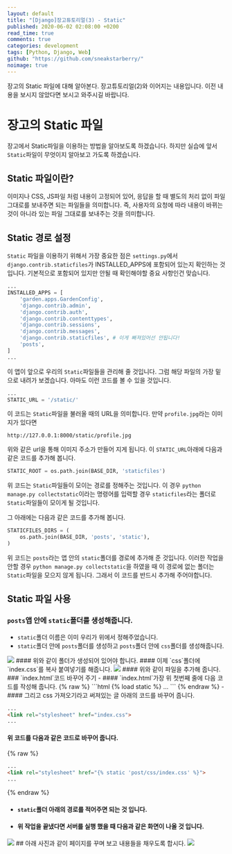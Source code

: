 ```yaml
---
layout: default
title: "[Django]장고튜토리얼(3) - Static"
published: 2020-06-02 02:08:00 +0200
read_time: true
comments: true
categories: development
tags: [Python, Django, Web]
github: "https://github.com/sneakstarberry/"
noimage: true
---
```

장고의 Static 파일에 대해 알아본다. 장고튜토리얼(2)와 이어지는 내용입니다. 이전 내용을 보시지 않았다면 보시고 와주시길 바랍니다.
<!--more-->

# 장고의 Static 파일
장고에서 Static파일을 이용하는 방법을 알아보도록 하겠습니다. 하지만 실습에 앞서 `Static`파일이 무엇이지 알아보고 가도록 하겠습니다.
## Static 파일이란?
이미지나 CSS, JS파일 처럼 내용이 고정되어 있어, 응답을 할 때 별도의 처리 없이 파일 그대로를 보내주면 되는 파일들을 의미합니다. 즉, 사용자의 요청에 따라 내용이 바뀌는 것이 아니라 있는 파일 그대로를 보내주는 것을 의미합니다.

## Static 경로 설정
`Static` 파일을 이용하기 위해서 가장 중요한 점은 `settings.py`에서`django.contrib.staticfiles`가 INSTALLED_APPS에 포함되어 있는지 확인하는 것입니다. 기본적으로 포함되어 있지만 안될 때 확인해야할 중요 사항인건 맞습니다.
```python
...
INSTALLED_APPS = [
    'garden.apps.GardenConfig',
    'django.contrib.admin',
    'django.contrib.auth',
    'django.contrib.contenttypes',
    'django.contrib.sessions',
    'django.contrib.messages',
    'django.contrib.staticfiles', # 이게 빠져있어선 안됩니다!
    'posts',
]
...
```
이 앱이 앞으로 우리의 `Static`파일들을 관리해 줄 것입니다.
그럼 해당 파일의 가장 밑으로 내려가 보겠습니다.
아마도 이런 코드를 볼 수 있을 것입니다.
```python
...
STATIC_URL = '/static/'
```
이 코드는 `Static`파일을 불러올 때의 URL을 의미합니다. 만약 `profile.jpg`라는 이미지가 있다면
```
http://127.0.0.1:8000/static/profile.jpg
```
위와 같은 url을 통해 이미지 주소가 만들어 지게 됩니다.
이 `STATIC_URL`아래에 다음과 같은 코드를 추가해 봅니다.
```python
STATIC_ROOT = os.path.join(BASE_DIR, 'staticfiles')
```
위 코드는 `Static`파일들이 모이는 경로를 정해주는 것입니다. 이 경우 `python manage.py collectstatic`이라는 명령어를 입력할 경우 `staticfiles`라는 폴더로 `Static`파일들이 모이게 될 것입니다.

그 아래에는 다음과 같은 코드를 추가해 봅니다.
```python
STATICFILES_DIRS = (
    os.path.join(BASE_DIR, 'posts', 'static'),
)
```
위 코드는 `posts`라는 앱 안의 `static`폴더를 경로에 추가해 준 것입니다. 이러한 작업을 안할 경우 `python manage.py collectstatic`을 하였을 때 이 경로에 없는 폴더는 `Static`파일을 모으지 않게 됩니다. 그래서 이 코드를 반드시 추가해 주어야합니다.

## Static 파일 사용
### `posts`앱 안에 `static`폴더를 생성해줍니다.
- `static`폴더 이름은 이미 우리가 위에서 정해주었습니다.
- `static`폴더 안에 `posts`폴더를 생성하고 `posts`폴더 안에 `css`폴더를 생성해줍니다.
<img src="/assets/images{{page.id}}/static.png" class="img-responsive">
#### 위와 같이 폴더가 생성되어 있어야 합니다.
#### 이제 `css`폴더에 `index.css`를 복사 붙여넣기를 해줍니다.
<img src="/assets/images{{page.id}}/css.png" class="img-responsive">
#### 위와 같이 파일을 추가해 줍니다.
### `index.html`코드 바꾸어 주기
- #### `index.html`가장 위 첫번째 줄에 다음 코드를 작성해 줍니다.
{% raw %}
```html
{% load static %}
...
```
{% endraw %}
- #### 그리고 css 가져오기라고 써져있는 글 아래의 코드를 바꾸어 줍니다.

```html
...
<link rel="stylesheet" href="index.css">
...
```

#### 위 코드를 다음과 같은 코드로 바꾸어 줍니다.

{% raw %}
```html
...
<link rel="stylesheet" href="{% static 'post/css/index.css' %}">
...
```

{% endraw %}
- #### `static`폴더 아래의 경로를 적어주면 되는 것 입니다.
- #### 위 작업을 끝냈다면 서버를 실행 했을 때 다음과 같은 화면이 나올 것 입니다.
<img src="/assets/images{{page.id}}/result.png" class="img-responsive">
## 아래 사진과 같이 페이지를 꾸며 보고 내용들을 채우도록 합시다.
<img src="/assets/images{{page.id}}/result2.png" class="img-responsive">


